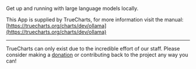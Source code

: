 Get up and running with large language models locally.

This App is supplied by TrueCharts, for more information visit the manual: [https://truecharts.org/charts/dev/ollama](https://truecharts.org/charts/dev/ollama)

---

TrueCharts can only exist due to the incredible effort of our staff.
Please consider making a [donation](https://truecharts.org/sponsor) or contributing back to the project any way you can!
